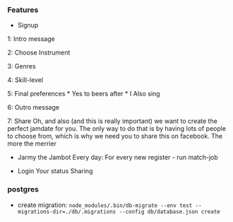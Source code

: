 ### Features
* Signup

1: Intro message

2: Choose Instrument

3: Genres

4: Skill-level

5: Final preferences
    * Yes to beers after
    * I Also sing

6: Outro message

7: Share
Oh, and also (and this is really important) we want to create the perfect jamdate for you.
The only way to do that is by having lots of people to choose from, which is why we need you
to share this on facebook. The more the merrier


* Jarmy the Jambot
Every day: For every new register - run match-job


* Login
Your status
Sharing

### postgres
* create migration: `node_modules/.bin/db-migrate --env test --migrations-dir=./db/.migrations --config db/database.json create`

